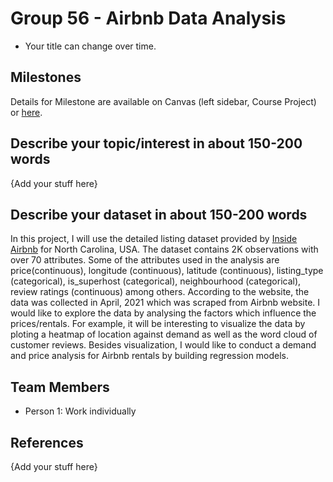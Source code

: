 # Group 56 - Airbnb Data Analysis

- Your title can change over time.

## Milestones

Details for Milestone are available on Canvas (left sidebar, Course Project) or [here](https://firas.moosvi.com/courses/data301/project/milestone01.html).

## Describe your topic/interest in about 150-200 words

{Add your stuff here}

## Describe your dataset in about 150-200 words

In this project, I will use the detailed listing dataset provided by [Inside Airbnb](http://insideairbnb.com/get-the-data.html) for North Carolina, USA. The dataset contains 2K observations with over 70 attributes. Some of the attributes used in the analysis are price(continuous), longitude (continuous), latitude (continuous), listing_type (categorical), is_superhost (categorical), neighbourhood (categorical), review ratings (continuous) among others.
According to the website, the data was collected in April, 2021 which was scraped from Airbnb website.
I would like to explore the data by analysing the factors which influence the prices/rentals. For example, it will be interesting to visualize the data by ploting a heatmap of location against demand as well as the word cloud of customer reviews. Besides visualization, I would like to conduct a demand and price analysis for Airbnb rentals by building regression models.


## Team Members

- Person 1: Work individually

## References

{Add your stuff here}
